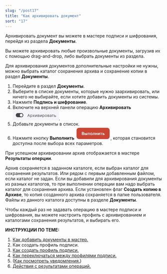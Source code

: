 ```yaml
---
slug: "/post17"
title: "Как архивировать документ"
sort: "17"
---
```


Архивировать документ вы можете в мастере подписи и шифрования, перейдя из раздела **Документы**.

Вы можете архивировать любые произвольные документы, загрузив их с помощью drag-and-drop, либо выбрать документы из раздела.

Для архивирования документов дополнительные настройки не нужны, можно выбрать каталог сохранения архива и сохранение копии в раздел **Документы**.

1. Перейдите в раздел **Документы**.
2. Выберите в списке документы, которые нужно заархивировать, или ничего не выбирайте, если хотите добавить документы из системы.
3. Нажмите **Подпись и шифрование**.
4. Включите на верхней панели операцию **Архивировать** ![archive.jpg](./images/archive.jpg "Архивировать"). 
5. Добавьте документы в список.
6. Нажмите кнопку **Выполнить** ![execute-button.jpg](./images/execute-button.jpg "Выполнить"), которая становится доступна после выбора всех параметров.


При успешном архивировании архив отображается в мастере **Результаты оперции**.

Архив сохраняется в заданном каталоге, если выбран каталог для сохранения результатов. Или рядом с первым добавленным файлом, если каталог не задан. Если вы добавили для архивирования документы из разных каталогов, то при выполнении операции вам надо выбрать каталог для сохранения архива.
Если установлен флаг **Создать копию в Архиве**, то копия созданного архива сохраняется в папке пользователя. Файлы из данного каталога доступны в разделе **Документы**.

Чтобы каждый раз не задавать операцию в мастере подписи и шифрования, вы можете настроить профиль с архивированием и каталогами сохранения результатов, и выбирать его.  

**ИНСТРУКЦИИ ПО ТЕМЕ:**
1. [Как добавить документы в мастер.](docs\v3.0-Beta\004-documents\add-docs.md)
2. Как создать профиль подписи.
3. [Как создать профиль подписи.](docs\v3.0-Beta\004-documents\create-profile.md)
4. [Как переключаться между профилями подписи.](docs\v3.0-Beta\004-documents\select-profile.md)
5. ([Как посмотреть уведомления.](docs\v3.0-Beta\007-cryptoarm\notifications.md))
5. [Действия с результатами операций.](docs\v3.0-Beta\004-documents\operations-result.md)